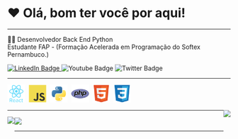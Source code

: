   # ❤ Olá, bom ter você por aqui!

 ---

 
  👨‍💻 Desenvolvedor Back End Python <br>
      Estudante
  FAP - (Formação Acelerada em Programação do Softex Pernambuco.) 

   <div id="badges">
  <a href = "https://github.com/risoflorais">
    <img src="https://img.shields.io/badge/LinkedIn-blue?style=for-the-badge&logo=linkedin&logoColor=white" alt="LinkedIn Badge"/>
  </a>
  <img src="https://img.shields.io/badge/YouTube-red?style=for-the-badge&logo=youtube&logoColor=white" alt="Youtube Badge"/>
  <img src="https://img.shields.io/badge/Twitter-blue?style=for-the-badge&logo=twitter&logoColor=white" alt="Twitter Badge"/>
  </div>
   <div>

  ---
  
  <img src="https://github.com/devicons/devicon/blob/master/icons/react/react-original-wordmark.svg" title="React" alt="React" width="40" height="40"/>&nbsp;
  <img src="https://github.com/devicons/devicon/blob/master/icons/javascript/javascript-original.svg" title="JavaScript" alt="JavaScript" width="40" height="40"/>&nbsp;
  <img src="https://github.com/devicons/devicon/blob/master/icons/python/python-original.svg" title="python" alt="python" width="40" height="40"/>&nbsp;
  <img src="https://github.com/devicons/devicon/blob/master/icons/php/php-original.svg" title="php" alt="php" width="40" height="40"/>&nbsp;
  <img src="https://github.com/devicons/devicon/blob/master/icons/html5/html5-original.svg" title="HTML5" alt="HTML" width="40" height="40"/>&nbsp;
  <img src="https://github.com/devicons/devicon/blob/master/icons/css3/css3-original.svg" title="css3" alt="css3" width="40" height="40"/>&nbsp;
  </div>
  
  <img src = "dev.gif" widht="230px" height="230px" align="right" top="auto">

  ---

  <div align = "left">
  <img height = "120em" src="https://github-readme-stats.vercel.app/api/top-langs/?username=Feliciano-Rodrigues&show_icons=true&theme=bear&count_private=true" align = "left"/>
  <img height = "120em" src="https://github-readme-stats.vercel.app/api?username=Feliciano-Rodrigues&show_icons=true&show_icons=true&theme=bear&count_private=true" align = "center" />
  </div>

  ---
 



